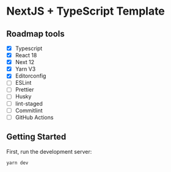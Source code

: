 # NextJS + TypeScript Template

## Roadmap tools

- [x] Typescript
- [x] React 18
- [x] Next 12
- [x] Yarn V3
- [x] Editorconfig
- [ ] ESLint
- [ ] Prettier
- [ ] Husky
- [ ] lint-staged
- [ ] Commitlint
- [ ] GitHub Actions

## Getting Started

First, run the development server:

```bash
yarn dev
```
